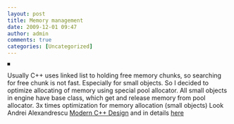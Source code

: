 ```yaml
---
layout: post
title: Memory management
date: 2009-12-01 09:47
author: admin
comments: true
categories: [Uncategorized]
---
```

<a href="http://2.bp.blogspot.com/_LfYx03jjmdk/SxTmMikpqMI/AAAAAAAAAus/R4ZYOjH9OsE/s1600/LIttleZombieSusie2.jpg">

<img class="image featured" border="3" alt="" src="http://2.bp.blogspot.com/_LfYx03jjmdk/SxTmMikpqMI/AAAAAAAAAus/R4ZYOjH9OsE/s320/LIttleZombieSusie2.jpg" id="BLOGGER_PHOTO_ID_5410202155492157634" /></a>

Usually C++ uses linked list to holding free memory chunks, so searching for free chunk is not fast. Especially for small objects. So I decided to optimize allocating of memory using special pool allocator. All small objects in engine have base class, which  get and release memory from pool allocator. 3x times optimization for memory allocation (small objects)  Look Andrei Alexandrescu <a href="http://www.amazon.com/exec/obidos/ASIN/0201704315/modecdesi-20" target="_top">Modern C++ Design</a> and in details <a href="http://books.google.com/books?id=aJ1av7UFBPwC&amp;pg=PA78&amp;lpg=PA78&amp;dq=Andrei+Alexandrescu+pool+allocator&amp;source=bl&amp;ots=YQfM1pOh7_&amp;sig=reCULuBCidrVZX9rJNgwdH-fiRE&amp;hl=en&amp;ei=ds8VS4vtD5CTkAWZgZWABw&amp;sa=X&amp;oi=book_result&amp;ct=result&amp;resnum=1&amp;ved=0CAgQ6AEwAA#v=onepage&amp;q=&amp;f=false">here</a></span>
